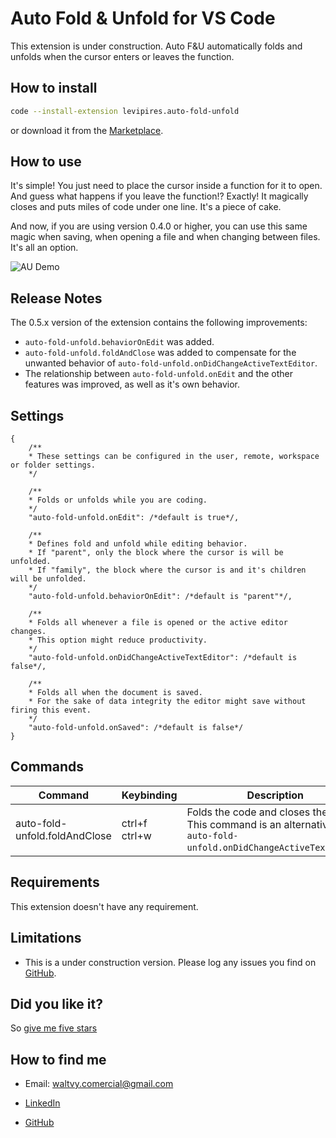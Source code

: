 # Auto Fold & Unfold for VS Code

This extension is under construction. Auto F&U automatically folds and unfolds when the cursor enters or leaves the function.

## How to install

```bash
code --install-extension levipires.auto-fold-unfold
```

or download it from the [Marketplace](https://marketplace.visualstudio.com/items?itemName=levipires.auto-fold-unfold#overview).

## How to use

It's simple! You just need to place the cursor inside a function for it to open. And guess what happens if you leave the function!? Exactly!
It magically closes and puts miles of code under one line. It's a piece of cake.

And now, if you are using version 0.4.0 or higher, you can use this same magic when saving, when opening a file and when changing between files. It's all an option.

![AU Demo](https://raw.githubusercontent.com/levi-pires/auto-fold-unfold/master/images/demo.gif)

## Release Notes

The 0.5.x version of the extension contains the following improvements:

* `auto-fold-unfold.behaviorOnEdit` was added.
* `auto-fold-unfold.foldAndClose` was added to compensate for the unwanted behavior of `auto-fold-unfold.onDidChangeActiveTextEditor`.
* The relationship between `auto-fold-unfold.onEdit` and the other features was improved, as well as it's own behavior.

## Settings

```jsonc
{
    /**
    * These settings can be configured in the user, remote, workspace or folder settings.
    */

    /**
    * Folds or unfolds while you are coding.
    */
    "auto-fold-unfold.onEdit": /*default is true*/,

    /**
    * Defines fold and unfold while editing behavior.
    * If "parent", only the block where the cursor is will be unfolded.
    * If "family", the block where the cursor is and it's children will be unfolded.
    */
    "auto-fold-unfold.behaviorOnEdit": /*default is "parent"*/,

    /**
    * Folds all whenever a file is opened or the active editor changes.
    * This option might reduce productivity.
    */
    "auto-fold-unfold.onDidChangeActiveTextEditor": /*default is false*/,

    /**
    * Folds all when the document is saved.
    * For the sake of data integrity the editor might save without firing this event.
    */
    "auto-fold-unfold.onSaved": /*default is false*/
}
```

## Commands

Command | Keybinding | Description
--------|------------|------------
auto-fold-unfold.foldAndClose | ctrl+f ctrl+w | Folds the code and closes the editor. This command is an alternative to `auto-fold-unfold.onDidChangeActiveTextEditor`.

## Requirements

This extension doesn't have any requirement.

## Limitations

* This is a under construction version. Please log any issues you find on [GitHub](https://github.com/levi-pires/auto-fold-unfold/issues).

## Did you like it?

So [give me five stars](https://marketplace.visualstudio.com/items?itemName=levipires.auto-fold-unfold#review-details)

## How to find me

* Email: waltvy.comercial@gmail.com

* [LinkedIn](https://www.linkedin.com/in/levi-pires-5a74331a6)

* [GitHub](https://www.github.com/levi-pires)
